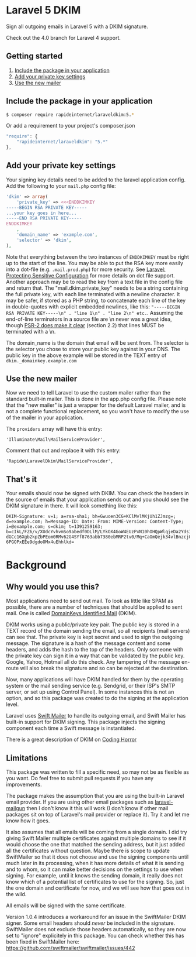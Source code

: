 Laravel 5 DKIM
==============

Sign all outgoing emails in Laravel 5 with a DKIM signature.

Check out the 4.0 branch for Laravel 4 support.

Getting started
----------
1. [Include the package in your application](#include-the-package-in-your-application)
2. [Add your private key settings](#add-your-private-key-settings)
3. [Use the new mailer](#use-the-new-mailer)

Include the package in your application
---------------------------------------

``` bash
$ composer require rapideinternet/laraveldkim:5.*
```
Or add a requirement to your project's composer.json

``` javascript
"require": {
	"rapideinternet/laraveldkim": "5.*"
},
```

Add your private key settings
-----------------------------

Your signing key details need to be added to the laravel application config. Add the following to your
`mail.php` config file:

``` php
'dkim' => array(
    'private_key' => <<<ENDDKIMKEY
-----BEGIN RSA PRIVATE KEY-----
...your key goes in here...
-----END RSA PRIVATE KEY-----
ENDDKIMKEY
    ,
    'domain_name' => 'example.com',
    'selector' => 'dkim',
),
```


Note that everything between the two instances of `ENDDKIMKEY` must be right up to the start of the line.
You may be able to put the RSA key more easily into a dot-file (e.g. `.mail.prod.php`) for more security.
See [Laravel: Protecting Sensitive Configuration](http://laravel.com/docs/configuration#protecting-sensitive-configuration)
for more details on dot file support.
Another approach may be to read the key from a text file in the config file and return that.
The "mail.dkim.private_key" needs to be a string containing the full private key, with each line
terminated with a newline character. It may be safer, if stored as a PHP string, to concatenate each
line of the key in double-quotes with explicit embedded newlines, like this:
`"-----BEGIN RSA PRIVATE KEY-----\n" . "line 1\n" . "line 2\n" etc.`. Assuming the end-of-line
terminators in a source file are \n never was a great idea, though [PSR-2 does make it clear](http://www.php-fig.org/psr/psr-2/) (section 2.2) that lines MUST be terminated with a \n.


The domain_name is the domain that email will be sent from. The selector is the selector you chose to
store your public key against in your DNS. The public key in the above example will be stored in the
TEXT entry of `dkim._domainkey.example.com`

Use the new mailer
------------------

Now we need to tell Laravel to use the custom mailer rather than the standard built-in mailer. This is done
in the app.php config file. Please note that the "new mailer" is just a wrapper for the default Laravel
mailer, and is not a complete functional replacement, so you won't have to modify the use of the mailer
in your application.

The `providers` array will have this entry:

    'Illuminate\Mail\MailServiceProvider',

Comment that out and replace it with this entry:

    'Rapide\LaravelDkim\MailServiceProvider',

That's it
---------

Your emails should now be signed with DKIM. You can check the headers in the source of emails that
your application sends out and you should see the DKIM signature in there. It will look something like this:

    DKIM-Signature: v=1; a=rsa-sha1; bh=Gwuoen3CG+KClMvlMKjUh1ZJmzg=;
    d=example.com; h=Message-ID: Date: From: MIME-Version: Content-Type;
    i=@example.com; s=dkim; t=1391259163;
    b=cIkL/FZ6/v/XUdcYvhvmSo9abedf0DLlM/LYkOX4GoW4EUzPxN10hOHQpWlqjeDa2YdsI7GH
    dGCc16Xgb2kpZbPEom0RMv62G4SYf8763abb7380ebMRP2tv0/Mq+CaOmQejk34vlBnzcj0JE
    6PGOPxEEe9dgdoOMx4uEhhlkd=

Background
==========

Why would you use this?
-----------------------

Most applications need to send out mail. To look as little like SPAM as possible, there are a number of
techniques that should be applied to sent mail. One is called
[DomainKeys Identified Mail](http://www.dkim.org/) (DKIM).

DKIM works using a public/private key pair. The public key is stored in a TEXT record of the domain sending
the email, so all recipients (mail servers) can see that. The private key is kept secret and used to
sign the outgoing message. The signature is a hash of the message content and some headers, and adds the hash to the
top of the headers. Only someone with the private key can sign it in a way that can be validated by the
public key. Google, Yahoo, Hotmail all do this check. Any tampering of the message en-route will also break
the signature and so can be rejected at the destination.

Now, many applications will have DKIM handled for them by the operating system or the mail sending service
(e.g. Sendgrid, or their ISP's SMTP server, or set up using Control Panel). In some instances this is not
an option, and so this package was created to do the signing at the application level.

Laravel uses [Swift Mailer](http://swiftmailer.org/) to handle its outgoing email, and Swift Mailer has built-in
support for DKIM signing. This package injects the signing component each time a Swift message is instantiated.

There is a great description of DKIM on [Coding Horror](http://www.codinghorror.com/blog/2010/04/so-youd-like-to-send-some-email-through-code.html)

Limitations
-----------

This package was written to fill a specific need, so may not be as flexible as you want. Do feel free to
submit pull requests if you have any improvements.

The package makes the assumption that you are using the built-in Laravel email provider. If you are using
other email packages such as [laravel-mailgun](https://github.com/killswitch/laravel-mailgun) then I
don't know it this will work (I don't know if other mail packages sit on top of Laravel's mail provider
or replace it). Try it and let me know how it goes.

It also assumes that all emails will be coming from a single domain. I did try giving Swift Mailer multiple
certificates against multiple domains to see if it would choose the one that matched the sending address,
but it just added all the certificates without question. Maybe there is scope to update SwiftMailer so that
it does not choose and use the signing components until much later in its processing, when it has more
details of what it is sending and to whom, so it can make better decisions on the settings to use when
signing. For example, until it knows the sending domain, it really does not know which of a potential
list of certificates to use for the signing.
So, just the one domain and certificate for now, and we will see how that goes out in the wild.

All emails will be signed with the same certificate.

Version 1.0.4 introduces a workaround for an issue in the SwiftMailer DKIM signer. Some email headers
should *never* be included in the signature. SwiftMailer does not exclude those headers automatically,
so they are now set to "ignore" explicitely in this package. You can check whether this has been
fixed in SwiftMailer here: https://github.com/swiftmailer/swiftmailer/issues/442